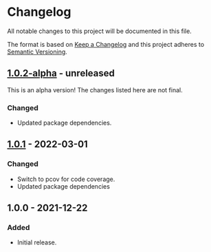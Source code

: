 # Changelog

All notable changes to this project will be documented in this file.

The format is based on [Keep a Changelog](https://keepachangelog.com/en/1.0.0/)
and this project adheres to [Semantic Versioning](https://semver.org/spec/v2.0.0.html).

## [1.0.2-alpha] - unreleased

This is an alpha version! The changes listed here are not final.

### Changed
- Updated package dependencies.

## [1.0.1] - 2022-03-01
### Changed
- Switch to pcov for code coverage.
- Updated package dependencies

## 1.0.0 - 2021-12-22
### Added
- Initial release.

[1.0.2-alpha]: https://github.com/Automattic/ignorefile/compare/v1.0.1...v1.0.2-alpha
[1.0.1]: https://github.com/Automattic/ignorefile/compare/v1.0.0...v1.0.1
